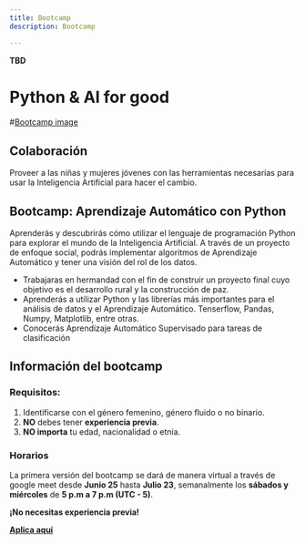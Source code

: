 ```yaml
---
title: Bootcamp
description: Bootcamp

---
```

**TBD**

# Python & AI for good

\#[Bootcamp image](https://hub.laboratoria.la/hubfs/Talent%20Fest%20SAP003-18-1-1.jpg)

## Colaboración

Proveer a las niñas y mujeres jóvenes con las herramientas necesarias para usar la Inteligencia Artificial para hacer el cambio.

## Bootcamp: Aprendizaje Automático con Python

Aprenderás y descubrirás cómo utilizar el lenguaje de programación Python para explorar el mundo de la Inteligencia Artificial. A través de un proyecto de enfoque social, podrás implementar algoritmos de Aprendizaje Automático y tener una visión del rol de los datos.

* Trabajaras en hermandad con el fin de construir un proyecto final cuyo objetivo es el desarrollo rural y la construcción de paz.
* Aprenderás a utilizar Python y las librerías más importantes para el análisis de datos y el Aprendizaje Automático. Tenserflow, Pandas, Numpy, Matplotlib, entre otras.
* Conocerás Aprendizaje Automático Supervisado para tareas de clasificación

## Información del bootcamp

### Requisitos:

1. Identificarse con el género femenino, género fluido o no binario.
2. **NO** debes tener **experiencia previa**.
3. **NO importa** tu edad, nacionalidad o etnia.

### Horarios

La primera versión del bootcamp se dará de manera virtual a través de google meet desde **Junio 25** hasta **Julio 23**, semanalmente los **sábados y miércoles** de **5 p.m a 7 p.m (UTC - 5)**.

**¡No necesitas experiencia previa!**

[**Aplica aquí**](https://lu.ma/community/com-LBpC9Ik73ZEJvnj/apply)